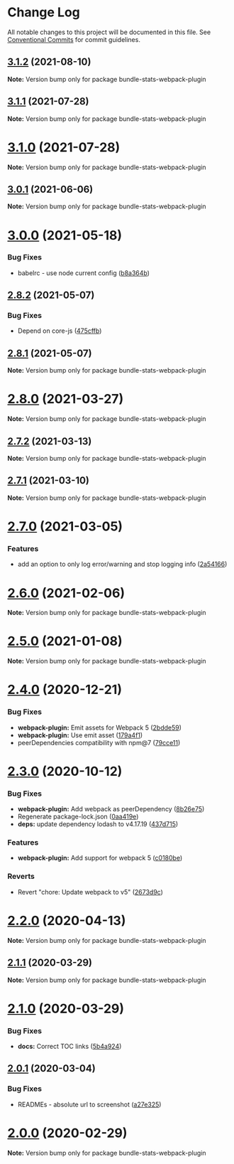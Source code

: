 # Change Log

All notable changes to this project will be documented in this file.
See [Conventional Commits](https://conventionalcommits.org) for commit guidelines.

## [3.1.2](https://github.com/relative-ci/bundle-stats/compare/v3.1.1...v3.1.2) (2021-08-10)

**Note:** Version bump only for package bundle-stats-webpack-plugin





## [3.1.1](https://github.com/relative-ci/bundle-stats/compare/v3.1.0...v3.1.1) (2021-07-28)

**Note:** Version bump only for package bundle-stats-webpack-plugin





# [3.1.0](https://github.com/relative-ci/bundle-stats/compare/v3.0.1...v3.1.0) (2021-07-28)

**Note:** Version bump only for package bundle-stats-webpack-plugin





## [3.0.1](https://github.com/relative-ci/bundle-stats/compare/v3.0.0...v3.0.1) (2021-06-06)

**Note:** Version bump only for package bundle-stats-webpack-plugin





# [3.0.0](https://github.com/relative-ci/bundle-stats/compare/v2.8.2...v3.0.0) (2021-05-18)


### Bug Fixes

* babelrc - use node current config ([b8a364b](https://github.com/relative-ci/bundle-stats/commit/b8a364b5da1f2f9ccd744b13f583fa58df2ebcea))





## [2.8.2](https://github.com/relative-ci/bundle-stats/compare/v2.8.1...v2.8.2) (2021-05-07)


### Bug Fixes

* Depend on core-js ([475cffb](https://github.com/relative-ci/bundle-stats/commit/475cffbbb9924a4dbfffa923b81ccb19fe9cd7fb))





## [2.8.1](https://github.com/relative-ci/bundle-stats/compare/v2.8.0...v2.8.1) (2021-05-07)

**Note:** Version bump only for package bundle-stats-webpack-plugin





# [2.8.0](https://github.com/relative-ci/bundle-stats/compare/v2.7.2...v2.8.0) (2021-03-27)

**Note:** Version bump only for package bundle-stats-webpack-plugin





## [2.7.2](https://github.com/relative-ci/bundle-stats/compare/v2.7.1...v2.7.2) (2021-03-13)

**Note:** Version bump only for package bundle-stats-webpack-plugin





## [2.7.1](https://github.com/relative-ci/bundle-stats/compare/v2.7.0...v2.7.1) (2021-03-10)

**Note:** Version bump only for package bundle-stats-webpack-plugin





# [2.7.0](https://github.com/relative-ci/bundle-stats/compare/v2.6.0...v2.7.0) (2021-03-05)


### Features

* add an option to only log error/warning and stop logging info ([2a54166](https://github.com/relative-ci/bundle-stats/commit/2a54166128cfb9180ecf69d669ab88d4da5ebb7e))





# [2.6.0](https://github.com/relative-ci/bundle-stats/compare/v2.5.0...v2.6.0) (2021-02-06)

**Note:** Version bump only for package bundle-stats-webpack-plugin





# [2.5.0](https://github.com/relative-ci/bundle-stats/compare/v2.4.0...v2.5.0) (2021-01-08)

**Note:** Version bump only for package bundle-stats-webpack-plugin





# [2.4.0](https://github.com/relative-ci/bundle-stats/compare/v2.3.0...v2.4.0) (2020-12-21)


### Bug Fixes

* **webpack-plugin:** Emit assets for Webpack 5 ([2bdde59](https://github.com/relative-ci/bundle-stats/commit/2bdde59d92bdb7533ce308b46aceedb3c1326bac))
* **webpack-plugin:** Use emit asset ([179a4f1](https://github.com/relative-ci/bundle-stats/commit/179a4f1c902cfe8785f0129e7abd525961483800))
* peerDependencies compatibility with npm@7 ([79cce11](https://github.com/relative-ci/bundle-stats/commit/79cce11e8b73618b1e2c5f1df81c35b8f03463f3))





# [2.3.0](https://github.com/relative-ci/bundle-stats/compare/v2.2.0...v2.3.0) (2020-10-12)


### Bug Fixes

* **webpack-plugin:** Add webpack as peerDependency ([8b26e75](https://github.com/relative-ci/bundle-stats/commit/8b26e75383b2f5c772ac6384d8c925a8dfe156e8))
* Regenerate package-lock.json ([0aa419e](https://github.com/relative-ci/bundle-stats/commit/0aa419e29b93f9ebebf1b8b79838d9e52044c9ef))
* **deps:** update dependency lodash to v4.17.19 ([437d715](https://github.com/relative-ci/bundle-stats/commit/437d715bcdce3da849bffc07de9b6aafc07f5d0e))


### Features

* **webpack-plugin:** Add support for webpack 5 ([c0180be](https://github.com/relative-ci/bundle-stats/commit/c0180bee22d978db72fd4f93d9d1a55c112e10a4))


### Reverts

* Revert "chore: Update webpack to v5" ([2673d9c](https://github.com/relative-ci/bundle-stats/commit/2673d9c8501b0727a6c76c59f546f97de190d560))





# [2.2.0](https://github.com/relative-ci/bundle-stats/compare/v2.1.1...v2.2.0) (2020-04-13)

**Note:** Version bump only for package bundle-stats-webpack-plugin





## [2.1.1](https://github.com/relative-ci/bundle-stats/compare/v2.1.0...v2.1.1) (2020-03-29)

**Note:** Version bump only for package bundle-stats-webpack-plugin





# [2.1.0](https://github.com/relative-ci/bundle-stats/compare/v2.0.1...v2.1.0) (2020-03-29)


### Bug Fixes

* **docs:** Correct TOC links ([5b4a924](https://github.com/relative-ci/bundle-stats/commit/5b4a924d57025ee14d277c3713a99becf49cc4df))





## [2.0.1](https://github.com/relative-ci/bundle-stats/compare/v2.0.0...v2.0.1) (2020-03-04)


### Bug Fixes

* READMEs - absolute url to screenshot ([a27e325](https://github.com/relative-ci/bundle-stats/commit/a27e325007c032fb30cc663f30e806b6e9ece498))





# [2.0.0](https://github.com/relative-ci/bundle-stats/compare/v2.0.0-rc.1...v2.0.0) (2020-02-29)

**Note:** Version bump only for package bundle-stats-webpack-plugin

